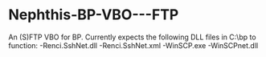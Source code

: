 # Nephthis-BP-VBO---FTP
An (S)FTP VBO for BP. Currently expects the following DLL files in C:\bp to function: -Renci.SshNet.dll -Renci.SshNet.xml -WinSCP.exe -WinSCPnet.dll
